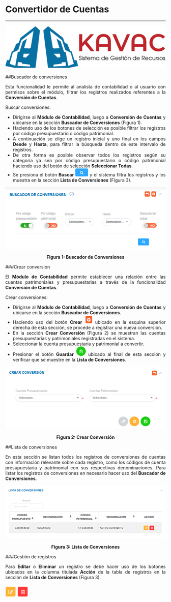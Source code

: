 # Convertidor de Cuentas
************************
<div style="text-align: justify;">

![Screenshot](img/logokavac.png#imagen)

##Buscador de conversiones

Esta funcionalidad le permite al analista de contabilidad o al usuario con permisos sobre el módulo, filtrar los registros realizados referentes a la **Conversión de Cuentas**. 

Buscar conversiones:

- Dirigirse al **Módulo de Contabilidad**, luego a **Conversión de Cuentas** y ubicarse en la sección **Buscador de Conversiones** (Figura 1).
- Haciendo uso de los botones de selección es posible filtrar los registros por código
presupuestario o código patrimonial. 
- A continuación se elige un registro inicial y uno final en los campos **Desde** y **Hasta**, para filtrar la búsqueda dentro de este intervalo de registros. 
- De otra forma es posible observar todos los registros según su categoría ya sea por código presupuestario o código patrimonial haciendo uso del botón de selección **Seleccionar Todas**.
- Se presiona el botón **Buscar** ![Screenshot](img/search.png#imagen) y el sistema filtra los registros y los muestra en la sección **Lista de Conversiones** (Figura 3).

![Screenshot](img/figure_1.png#imagen)<div style="text-align: center;font-weight: bold">Figura 1: Buscador de Conversiones</div>
  

###Crear conversión

El **Módulo de Contabilidad** permite establecer una relación entre las cuentas patrimoniales y presupuestarias a través de la funcionalidad **Conversión de Cuentas**. 

Crear conversiones:

- Dirigirse al **Módulo de Contabilidad**, luego a **Conversión de Cuentas** y ubicarse en la sección **Buscador de Conversiones**.
- Haciendo uso del botón **Crear** ![Screenshot](img/create.png#imagen) ubicado en la esquina superior derecha de esta sección, se procede a registrar una nueva conversión.
- En la sección **Crear Conversión** (Figura 2) se muestran las cuentas presupuestarias y  patrimoniales registradas en el sistema. 
- Seleccionar la cuenta presupuestaria y patrimonial a convertir. 
- Presionar el botón **Guardar** ![Screenshot](img/save.png#imagen) ubicado al final de esta sección y verificar que se muestre en la **Lista de Conversiones**.  

![Screenshot](img/figure_2.png#imagen)<div style="text-align: center;font-weight: bold">Figura 2: Crear Conversión</div>

##Lista de conversiones 

En esta sección se listan todos los registros de conversiones de cuentas con información relevante sobre cada registro, como los códigos de cuenta presupuestaria y patrimonial con sus respectivas denominaciones.	Para listar los registros de conversiones en necesario hacer uso del **Buscador de Conversiones**.

![Screenshot](img/figure_3.png#imagen)<div style="text-align: center;font-weight: bold">Figura 3: Lista de Conversiones</div>

###Gestión de registros 

Para **Editar** o **Eliminar** un registro se debe hacer uso de los botones ubicados en la columna titulada **Acción** de la tabla de registros en la sección de **Lista de Conversiones** (Figura 3).

![Screenshot](img/manage_1.png#imagen)

</div>























   